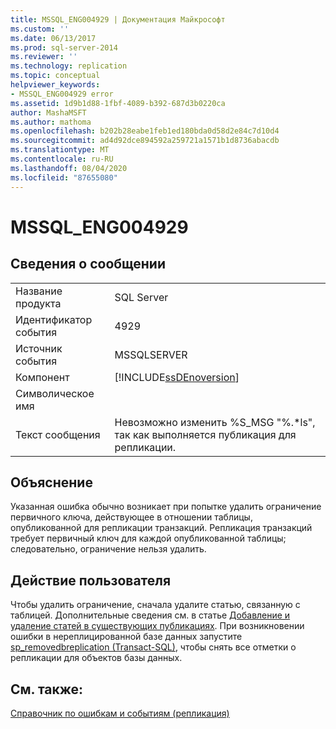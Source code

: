 ```yaml
---
title: MSSQL_ENG004929 | Документация Майкрософт
ms.custom: ''
ms.date: 06/13/2017
ms.prod: sql-server-2014
ms.reviewer: ''
ms.technology: replication
ms.topic: conceptual
helpviewer_keywords:
- MSSQL_ENG004929 error
ms.assetid: 1d9b1d88-1fbf-4089-b392-687d3b0220ca
author: MashaMSFT
ms.author: mathoma
ms.openlocfilehash: b202b28eabe1feb1ed180bda0d58d2e84c7d10d4
ms.sourcegitcommit: ad4d92dce894592a259721a1571b1d8736abacdb
ms.translationtype: MT
ms.contentlocale: ru-RU
ms.lasthandoff: 08/04/2020
ms.locfileid: "87655080"
---
```

# <a name="mssql_eng004929"></a>MSSQL_ENG004929
    
## <a name="message-details"></a>Сведения о сообщении  
  
|||  
|-|-|  
|Название продукта|SQL Server|  
|Идентификатор события|4929|  
|Источник события|MSSQLSERVER|  
|Компонент|[!INCLUDE[ssDEnoversion](../../includes/ssdenoversion-md.md)]|  
|Символическое имя||  
|Текст сообщения|Невозможно изменить %S_MSG "%.*ls", так как выполняется публикация для репликации.|  
  
## <a name="explanation"></a>Объяснение  
 Указанная ошибка обычно возникает при попытке удалить ограничение первичного ключа, действующее в отношении таблицы, опубликованной для репликации транзакций. Репликация транзакций требует первичный ключ для каждой опубликованной таблицы; следовательно, ограничение нельзя удалить.  
  
## <a name="user-action"></a>Действие пользователя  
 Чтобы удалить ограничение, сначала удалите статью, связанную с таблицей. Дополнительные сведения см. в статье [Добавление и удаление статей в существующих публикациях](publish/add-articles-to-and-drop-articles-from-existing-publications.md). При возникновении ошибки в нереплицированной базе данных запустите [sp_removedbreplication &#40;Transact-SQL&#41;](/sql/relational-databases/system-stored-procedures/sp-removedbreplication-transact-sql), чтобы снять все отметки о репликации для объектов базы данных.  
  
## <a name="see-also"></a>См. также:  
 [Справочник по ошибкам и событиям (репликация)](errors-and-events-reference-replication.md)  
  
  
